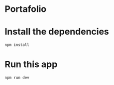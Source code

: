 # Portafolio

# Install the dependencies

```shell script
npm install
``` 

# Run this app
```shell script
npm run dev
```